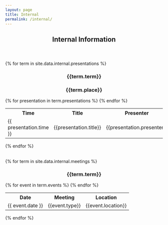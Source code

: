 ```yaml
---
layout: page
title: Internal
permalink: /internal/
---
```



  <header class="post-header">
    <h2 class="post-title">Internal Information</h2>
  </header> 
{% for term in site.data.internal.presentations %}
<div class ="row">

<div style="text-align:center">
<h3>{{term.term}}</h3>
<h3>{{term.place}}</h3>
</div>
</div>

<table class="table table-striped table-hover">
<tr>
    <th> Time </th> <th> Title </th> <th> Presenter</th> 
</tr>
{% for presentation in term.presentations %}
    <tr>
        <td> {{ presentation.time }}  </td>
        <td> 
           {{presentation.title}}
        </td>
        <td> 
           {{presentation.presenter}}
        </td>
    </tr>
{% endfor %}
</table>
{% endfor %}

<style>
#pubTable_filter{
    display:none;
}
</style>

<table id="pubTable" class="table table-hover"></table>



{% for term in site.data.internal.meetings %}
<div class ="row">

<div style="text-align:center">
<h3>{{term.term}}</h3>
</div>
</div>

<table class="table table-striped table-hover">
<tr>
    <th> Date</th> <th> Meeting</th> <th> Location </th>
</tr>
{% for event in term.events %}
    <tr>
        <td> {{ event.date }}  </td>
        <td> 
           {{event.type}}
        </td>
        <td> {{event.location}} </td>
    </tr>
{% endfor %}
</table>
{% endfor %}

<style>
#pubTable_filter{
    display:none;
}
</style>

<table id="pubTable" class="table table-hover"></table>



